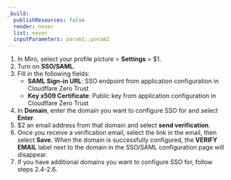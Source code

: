 ```yaml
---
_build:
  publishResources: false
  render: never
  list: never
  inputParameters: param1;;param2
---
```


1. In Miro, select your profile picture > **Settings** > $1.
2. Turn on **SSO/SAML**.
3. Fill in the following fields:
    - **SAML Sign-in URL**: SSO endpoint from application configuration in Cloudflare Zero Trust
    - **Key x509 Certificate**: Public key from application configuration in Cloudflare Zero Trust
4. In **Domain**, enter the domain you want to configure SSO for and select **Enter**.
5. $2 an email address from that domain and select **send verification**.
6. Once you receive a verification email, select the link in the email, then select **Save**. When the domain is successfully configured, the **VERIFY EMAIL** label next to the domain in the SSO/SAML configuration page will disappear.
7. If you have additional domains you want to configure SSO for, follow steps 2.4-2.6.
